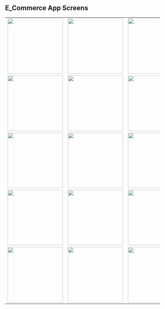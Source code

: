## E_Commerce App Screens

<table align="center">
  <tr>
    <td><img src="https://github.com/user-attachments/assets/8da57f1f-a270-43b8-8160-80ad5e37b277" width="180"></td>
    <td><img src="https://github.com/user-attachments/assets/717a2ea6-4781-47c1-9028-253d8df9ab7f" width="180"></td>
    <td><img src="https://github.com/user-attachments/assets/8c721eb6-1382-4fe2-a3d6-df646e75e76c" width="180"></td>
    <td><img src="https://github.com/user-attachments/assets/257cd074-e76e-4f81-b9cc-c69474d77124" width="180"></td>
  </tr>
  <tr>
    <td><img src="https://github.com/user-attachments/assets/0ec10e9c-7dfc-402b-8aca-7207d325394e" width="180"></td>
    <td><img src="https://github.com/user-attachments/assets/a1859b7c-5259-4d32-8d12-70212e0e1cf7" width="180"></td>
    <td><img src="https://github.com/user-attachments/assets/78ddab08-7f50-475a-9051-59ac1d98d6a0" width="180"></td>
    <td><img src="https://github.com/user-attachments/assets/d6353f21-6463-4fdb-bad2-79e8e2875791" width="180"></td>
  </tr>
  <tr>
    <td><img src="https://github.com/user-attachments/assets/9d0b3203-5a14-4102-b9e5-0079b9de79ff" width="180"></td>
    <td><img src="https://github.com/user-attachments/assets/ce3a8b9c-8280-483a-86a0-b5618d150e8d" width="180"></td>
    <td><img src="https://github.com/user-attachments/assets/3e735a53-bb77-41be-80f9-7e362deb788f" width="180"></td>
    <td><img src="https://github.com/user-attachments/assets/0576d478-a2f2-4e7d-984f-0a6afa3b6cc7" width="180"></td>
  </tr>
  <tr>
    <td><img src="" width="180"></td>
    <td><img src="" width="180"></td>
    <td><img src="" width="180"></td>
    <td><img src="" width="180"></td>
 </tr>
    <tr>
    <td><img src="" width="180"></td>
    <td><img src="" width="180"></td>
    <td><img src="" width="180"></td>
    <td><img src="" width="180"></td>
 </tr>
</table>
